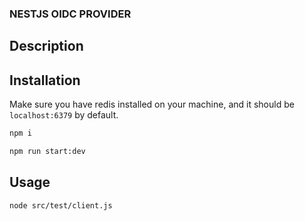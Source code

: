 ### NESTJS OIDC PROVIDER

## Description

## Installation
Make sure you have redis installed on your machine, and it should be `localhost:6379` by default.

```bash
npm i

npm run start:dev
```
## Usage

```bash
node src/test/client.js
```
